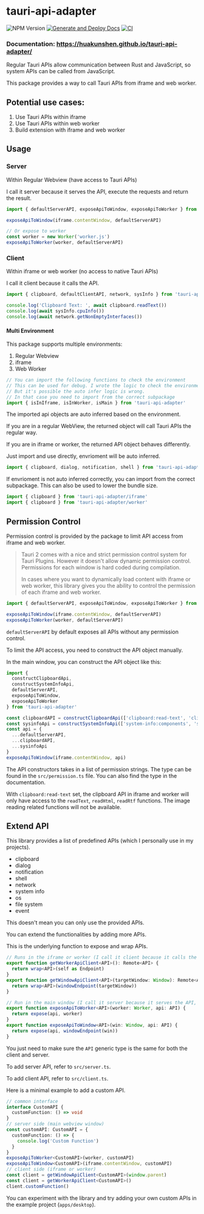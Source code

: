 # tauri-api-adapter

![NPM Version](https://img.shields.io/npm/v/tauri-api-adapter)
[![Generate and Deploy Docs](https://github.com/HuakunShen/tauri-api-adapter/actions/workflows/docs.yml/badge.svg)](https://github.com/HuakunShen/tauri-api-adapter/actions/workflows/docs.yml)
[![CI](https://github.com/HuakunShen/tauri-api-adapter/actions/workflows/ci.yml/badge.svg)](https://github.com/HuakunShen/tauri-api-adapter/actions/workflows/ci.yml)

### Documentation: https://huakunshen.github.io/tauri-api-adapter/

Regular Tauri APIs allow communication between Rust and JavaScript, so system APIs can be called from JavaScript.

This package provides a way to call Tauri APIs from iframe and web worker.

## Potential use cases:

1. Use Tauri APIs within iframe
2. Use Tauri APIs within web worker
3. Build extension with iframe and web worker

## Usage

### Server

Within Regular Webview (have access to Tauri APIs)

I call it server because it serves the API, execute the requests and return the result.

```ts
import { defaultServerAPI, exposeApiToWindow, exposeApiToWorker } from 'tauri-api-adapter'

exposeApiToWindow(iframe.contentWindow, defaultServerAPI)

// Or expose to worker
const worker = new Worker('worker.js')
exposeApiToWorker(worker, defaultServerAPI)
```

### Client

Within iframe or web worker (no access to native Tauri APIs)

I call it client because it calls the API.

```ts
import { clipboard, defaultClientAPI, network, sysInfo } from 'tauri-api-adapter'

console.log('Clipboard Text: ', await clipboard.readText())
console.log(await sysInfo.cpuInfo())
console.log(await network.getNonEmptyInterfaces())
```

#### Multi Environment

This package supports multiple environments:

1. Regular Webview
2. iframe
3. Web Worker

```ts
// You can import the following functions to check the environment
// This can be used for debug. I wrote the logic to check the environment in the package.
// But it's possible the auto infer logic is wrong.
// In that case you need to import from the correct subpackage
import { isInIframe, isInWorker, isMain } from 'tauri-api-adapter'
```

The imported api objects are auto inferred based on the environment.

If you are in a regular WebView, the returned object will call Tauri APIs the regular way.

If you are in iframe or worker, the returned API object behaves differently.

Just import and use directly, envrioment will be auto inferred.

```ts
import { clipboard, dialog, notification, shell } from 'tauri-api-adapter'
```

If envrioment is not auto inferred correctly, you can import from the correct subpackage.
This can also be used to lower the bundle size.

```ts
import { clipboard } from 'tauri-api-adapter/iframe'
import { clipboard } from 'tauri-api-adapter/worker'
```

## Permission Control

Permission control is provided by the package to limit API access from iframe and web worker.

> Tauri 2 comes with a nice and strict permission control system for Tauri Plugins. However it doesn't allow dynamic permission control. Permissions for each window is hard coded during compilation.
>
> In cases where you want to dynamically load content with iframe or web worker, this library gives you the ability to control the permission of each iframe and web worker.

```ts
import { defaultServerAPI, exposeApiToWindow, exposeApiToWorker } from 'tauri-api-adapter'

exposeApiToWindow(iframe.contentWindow, defaultServerAPI)
exposeApiToWorker(worker, defaultServerAPI)
```

`defaultServerAPI` by default exposes all APIs without any permission control.

To limit the API access, you need to construct the API object manually.

In the main window, you can construct the API object like this:

```ts
import {
  constructClipboardApi,
  constructSystemInfoApi,
  defaultServerAPI,
  exposeApiToWindow,
  exposeApiToWorker
} from 'tauri-api-adapter'

const clipboardAPI = constructClipboardApi(['clipboard:read-text', 'clipboard:write-image'])
const sysinfoApi = constructSystemInfoApi(['system-info:components', 'system-info:os'])
const api = {
  ...defaultServerAPI,
  ...clipboardAPI,
  ...sysinfoApi
}
exposeApiToWindow(iframe.contentWindow, api)
```

The API constructors takes in a list of permission strings. The type can be found in the `src/permission.ts` file. You can also find the type in the documentation.

With `clipboard:read-text` set, the clipboard API in iframe and worker will only have access to the `readText`, `readHtml`, `readRtf` functions. The image reading related functions will not be available.

## Extend API

This library provides a list of predefined APIs (which I personally use in my projects).

- clipboard
- dialog
- notification
- shell
- network
- system info
- os
- file system
- event

This doesn't mean you can only use the provided APIs.

You can extend the functionalities by adding more APIs.

This is the underlying function to expose and wrap APIs.

```ts
// Runs in the iframe or worker (I call it client because it calls the API)
export function getWorkerApiClient<API>(): Remote<API> {
  return wrap<API>(self as Endpoint)
}
export function getWindowApiClient<API>(targetWindow: Window): Remote<API> {
  return wrap<API>(windowEndpoint(targetWindow))
}

// Run in the main window (I call it server because it serves the API, execute the requests and return the result)
export function exposeApiToWorker<API>(worker: Worker, api: API) {
  return expose(api, worker)
}
export function exposeApiToWindow<API>(win: Window, api: API) {
  return expose(api, windowEndpoint(win))
}
```

You just need to make sure the `API` generic type is the same for both the client and server.

To add server API, refer to `src/server.ts`.

To add client API, refer to `src/client.ts`.

Here is a minimal example to add a custom API.

```ts
// common interface
interface CustomAPI {
  customFunction: () => void
}
// server side (main webview window)
const customAPI: CustomAPI = {
  customFunction: () => {
    console.log('Custom Function')
  }
}
exposeApiToWorker<CustomAPI>(worker, customAPI)
exposeApiToWindow<CustomAPI>(iframe.contentWindow, customAPI)
// client side (iframe or worker)
const client = getWindowApiClient<CustomAPI>(window.parent)
const client = getWorkerApiClient<CustomAPI>()
client.customFunction()
```

You can experiment with the library and try adding your own custom APIs in the example project (`apps/desktop`).
